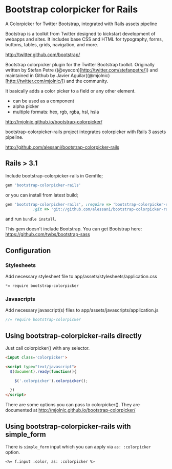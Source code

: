 # Bootstrap colorpicker for Rails

A Colorpicker for Twitter Bootstrap, integrated with Rails assets pipeline

Bootstrap is a toolkit from Twitter designed to kickstart development of webapps and sites. It includes base CSS and HTML for typography, forms, buttons, tables, grids, navigation, and more.

http://twitter.github.com/bootstrap/

Bootstrap colorpicker plugin for the Twitter Bootstrap toolkit. Originally written by Stefan Petre ((@eyecon)[http://twitter.com/stefanpetre/]) and maintained in Github by Javier Aguilar((@mjolnic)[http://twitter.com/mjolnic/]) and the community.

It basically adds a color picker to a field or any other element.

* can be used as a component
* alpha picker
* multiple formats: hex, rgb, rgba, hsl, hsla

http://mjolnic.github.io/bootstrap-colorpicker/

bootstrap-colorpicker-rails project integrates colorpicker with Rails 3 assets pipeline.

http://github.com/alessani/bootstrap-colorpicker-rails

## Rails > 3.1

Include bootstrap-colorpicker-rails in Gemfile;

```ruby
gem 'bootstrap-colorpicker-rails'
```

or you can install from latest build;

```ruby
gem 'bootstrap-colorpicker-rails', :require => 'bootstrap-colorpicker-rails',
            :git => 'git://github.com/alessani/bootstrap-colorpicker-rails.git'
```

and run `bundle install`.

This gem doesn't include Bootstrap. You can get Bootstrap here: https://github.com/twbs/bootstrap-sass

## Configuration

### Stylesheets

Add necessary stylesheet file to app/assets/stylesheets/application.css

```css
*= require bootstrap-colorpicker
```

### Javascripts

Add necessary javascript(s) files to app/assets/javascripts/application.js

```javascript
//= require bootstrap-colorpicker
```

## Using bootstrap-colorpicker-rails directly

Just call colorpicker() with any selector.

```html
<input class='colorpicker'>

<script type="text/javascript">
  $(document).ready(function(){

    $('.colorpicker').colorpicker();

  })
</script>
```

There are some options you can pass to colorpicker(). They are documented at http://mjolnic.github.io/bootstrap-colorpicker/

## Using bootstrap-colorpicker-rails with simple_form

There is `simple_form` input which you can apply via `as: :colorpicker` option.

```erb
<%= f.input :color, as: :colorpicker %>
```
